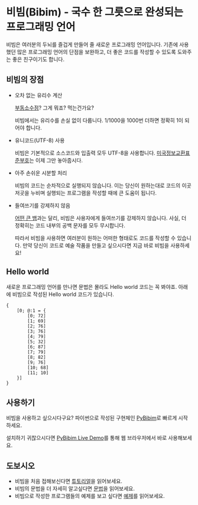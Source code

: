 # 비빔(Bibim) - 국수 한 그릇으로 완성되는 프로그래밍 언어

비빔은 여러분의 두뇌를 즐겁게 만들어 줄 새로운 프로그래밍 언어입니다.
기존에 사용했던 많은 프로그래밍 언어의 단점을 보완하고, 더 좋은 코드를 작성할 수 있도록 도와주는 좋은 친구이기도 합니다.

## 비빔의 장점
    
- 오차 없는 유리수 계산

    [부동소수점](https://ko.wikipedia.org/wiki/%EB%B6%80%EB%8F%99%EC%86%8C%EC%88%98%EC%A0%90)? 그게 뭐죠? 먹는건가요?
    
    비빔에서는 유리수를 손실 없이 다룹니다.
    1/1000을 1000번 더하면 정확히 1이 되어야 합니다.

- 유니코드(UTF-8) 사용

    비빔은 기본적으로 소스코드와 입출력 모두 UTF-8을 사용합니다.
    [미국정보교환표준부호](https://ko.wikipedia.org/wiki/%EB%AF%B8%EA%B5%AD%EC%A0%95%EB%B3%B4%EA%B5%90%ED%99%98%ED%91%9C%EC%A4%80%EB%B6%80%ED%98%B8)는 이제 그만 놓아줍시다.
    
- 아주 손쉬운 시분할 처리

    비빔의 코드는 순차적으로 실행되지 않습니다.
    이는 당신이 원하는대로 코드의 이곳 저곳을 누비며 실행되는 프로그램을 작성할 때에 큰 도움이 됩니다.

- 들여쓰기를 강제하지 않음

    [어떤 큰 뱀](https://ko.wikipedia.org/wiki/%ED%94%BC%ED%86%A4)과는 달리, 비빔은 사용자에게 들여쓰기를 강제하지 않습니다.
    사실, 더 정확히는 코드 내부의 공백 문자를 모두 무시합니다.
    
    따라서 비빔을 사용하면 여러분이 원하는 어떠한 형태로도 코드를 작성할 수 있습니다.
    만약 당신이 코드로 예술 작품을 만들고 싶으시다면 지금 바로 비빔을 사용하세요!
    
## Hello world

새로운 프로그래밍 언어를 만나면 문법은 몰라도 Hello world 코드는 꼭 봐야죠.
아래에 비빔으로 작성된 Hello world 코드가 있습니다.

    {
        [0; @:1 = {
            [0; 72]
            [1; 69]
            [2; 76]
            [3; 76]
            [4; 79]
            [5; 32]
            [6; 87]
            [7; 79]
            [8; 82]
            [9; 76]
            [10; 68]
            [11; 10]
        }]
    }
    
## 사용하기

비빔을 사용하고 싶으시다구요?
파이썬으로 작성된 구현체인 [PyBibim](https://github.com/bibim-lang/pybibim)로 빠르게 시작하세요.

설치하기 귀찮으시다면 [PyBibim Live Demo](http://bibim-lang.github.io/pybibim-demo/)를 통해 웹 브라우저에서 바로 사용해보세요.

## 도보시오

- 비빔을 처음 접해보신다면 [튜토리얼](tutorial.md)을 읽어보세요.
- 비빔의 문법을 더 자세히 알고싶다면 [문법](grammars.md)을 읽어보세요.
- 비빔으로 작성한 프로그램들의 예제를 보고 싶다면 [예제](examples.md)를 읽어보세요.
